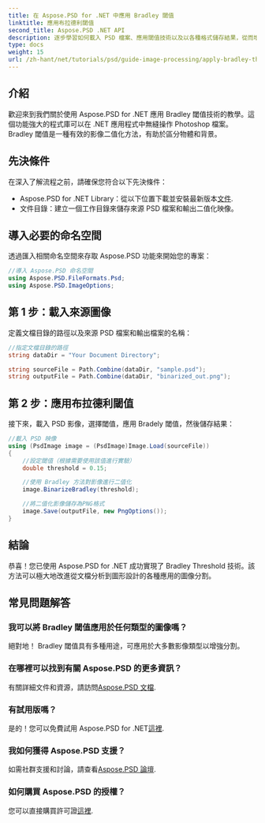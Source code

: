 ```yaml
---
title: 在 Aspose.PSD for .NET 中應用 Bradley 閾值
linktitle: 應用布拉德利閾值
second_title: Aspose.PSD .NET API
description: 逐步學習如何載入 PSD 檔案、應用閾值技術以及以各種格式儲存結果，從而增強針對不同應用的影像分割任務。
type: docs
weight: 15
url: /zh-hant/net/tutorials/psd/guide-image-processing/apply-bradley-thresholding/
---
```

## 介紹

歡迎來到我們關於使用 Aspose.PSD for .NET 應用 Bradley 閾值技術的教學。這個功能強大的程式庫可以在 .NET 應用程式中無縫操作 Photoshop 檔案。 Bradley 閾值是一種有效的影像二值化方法，有助於區分物體和背景。

## 先決條件

在深入了解流程之前，請確保您符合以下先決條件：

-  Aspose.PSD for .NET Library：從以下位置下載並安裝最新版本[文件](https://reference.aspose.com/psd/net/).
- 文件目錄：建立一個工作目錄來儲存來源 PSD 檔案和輸出二值化映像。

## 導入必要的命名空間

透過匯入相關命名空間來存取 Aspose.PSD 功能來開始您的專案：

```csharp
//導入 Aspose.PSD 命名空間
using Aspose.PSD.FileFormats.Psd;
using Aspose.PSD.ImageOptions;
```

## 第 1 步：載入來源圖像

定義文檔目錄的路徑以及來源 PSD 檔案和輸出檔案的名稱：

```csharp
//指定文檔目錄的路徑
string dataDir = "Your Document Directory";

string sourceFile = Path.Combine(dataDir, "sample.psd");
string outputFile = Path.Combine(dataDir, "binarized_out.png");
```

## 第 2 步：應用布拉德利閾值

接下來，載入 PSD 影像，選擇閾值，應用 Bradely 閾值，然後儲存結果：

```csharp
//載入 PSD 映像
using (PsdImage image = (PsdImage)Image.Load(sourceFile))
{
    //設定閾值（根據需要使用該值進行實驗）
    double threshold = 0.15;

    //使用 Bradley 方法對影像進行二值化
    image.BinarizeBradley(threshold);

    //將二值化影像儲存為PNG格式
    image.Save(outputFile, new PngOptions());
}
```

## 結論

恭喜！您已使用 Aspose.PSD for .NET 成功實現了 Bradley Threshold 技術。該方法可以極大地改進從文檔分析到圖形設計的各種應用的圖像分割。

## 常見問題解答

### 我可以將 Bradley 閾值應用於任何類型的圖像嗎？

絕對地！ Bradley 閾值具有多種用途，可應用於大多數影像類型以增強分割。

### 在哪裡可以找到有關 Aspose.PSD 的更多資訊？

有關詳細文件和資源，請訪問[Aspose.PSD 文檔](https://reference.aspose.com/psd/net/).

### 有試用版嗎？

是的！您可以免費試用 Aspose.PSD for .NET[這裡](https://releases.aspose.com/).

### 我如何獲得 Aspose.PSD 支援？

如需社群支援和討論，請查看[Aspose.PSD 論壇](https://forum.aspose.com/c/psd/34).

### 如何購買 Aspose.PSD 的授權？

您可以直接購買許可證[這裡](https://purchase.conholdate.com/buy).